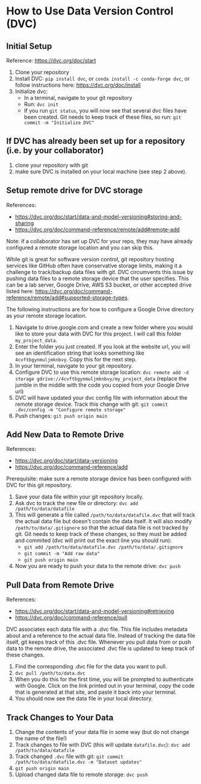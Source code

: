 

# How to Use Data Version Control (DVC)

## Initial Setup
Reference: https://dvc.org/doc/start

1. Clone your repository 
2. Install DVC: `pip install dvc`, or `conda install -c conda-forge dvc`, or follow instructions here: https://dvc.org/doc/install
3. Initialize dvc:
    - In a terminal, navigate to your git repository
    - Run: `dvc init`
    - If you run `git status`, you will now see that several dvc files have been created. Git needs to keep track of these files, so run: `git commit -m "Initialize DVC"`

## If DVC has already been set up for a repository (i.e. by your collaborator)
1. clone your repository with git 
2. make sure DVC is installed on your local machine (see step 2 above).

## Setup remote drive for DVC storage
References: 

- https://dvc.org/doc/start/data-and-model-versioning#storing-and-sharing
- https://dvc.org/doc/command-reference/remote/add#remote-add

Note: if a collaborator has set up DVC for your repo, they may have already configured a remote storage location and you can skip this.

While git is great for software version control, git repository hosting services like GitHub often have conservative storage limits, making it a challenge to track/backup data files with git. DVC circumvents this issue by pushing data files to a remote storage device that the user specifies. This can be a lab server, Google Drive, AWS S3 bucket, or other accepted drive listed here: https://dvc.org/doc/command-reference/remote/add#supported-storage-types.

The following instructions are for how to configure a Google Drive directory as your remote storage location.
1. Navigate to drive.google.com and create a new folder where you would like to store your data with DVC for this project. I will call this folder `my_project_data`.
2. Enter the folder you just created. If you look at the website url, you will see an identification string that looks something like `4cvftbgynmuljmknbvy`. Copy this for the next step.
3. In your terminal, navigate to your git repository.
4. Configure DVC to use this remote storage location: `dvc remote add -d storage gdrive://4cvftbgynmuljmknbvy/my_project_data` (replace the jumble in the middle with the code you copied from your Google Drive url)
5. DVC will have updated your dvc config file with information about the remote storage device. Track this change with git: `git commit .dvc/config -m "Configure remote storage"`
6. Push changes: `git push origin main`
    
## Add New Data to Remote Drive
References: 
- https://dvc.org/doc/start/data-versioning
- https://dvc.org/doc/command-reference/add

Prerequisite: make sure a remote storage device has been configured with DVC for this git repository. 

1. Save your data file within your git repository locally.
2. Ask dvc to track the new file or directory: `dvc add /path/to/data/datafile`
3. This will generate a file called `/path/to/data/datafile.dvc` that will track the actual data file but doesn't contain the data itself. It will also modify `/path/to/data/.gitignore` so that the actual data file is not tracked by git. Git needs to keep track of these changes, so they must be added and commited (dvc will print out the exact line you should run):
    - `git add /path/to/data/datafile.dvc /path/to/data/.gitignore`
    - `git commit -m "Add raw data"`
    - `git push origin main`
4. Now you are ready to push your data to the remote drive: `dvc push`

## Pull Data from Remote Drive
References: 
- https://dvc.org/doc/start/data-and-model-versioning#retrieving
- https://dvc.org/doc/command-reference/pull

DVC associates each data file with a .dvc file. This file includes metadata about and a reference to the actual data file. Instead of tracking the data file itself, git keeps track of this .dvc file. Whenever you pull data from or push data to the remote drive, the associated .dvc file is updated to keep track of these changes. 

1. Find the corresponding .dvc file for the data you want to pull. 
2. `dvc pull /path/to/data.dvc`
3. When you do this for the first time, you will be prompted to authenticate with Google. Click on the link printed out in your terminal, copy the code that is generated at that site, and paste it back into your terminal.
4. You should now see the data file in your local directory. 



## Track Changes to Your Data
1. Change the contents of your data file in some way (but do not change the name of the file!) 
2. Track changes to file with DVC (this will update `datafile.dvc`): `dvc add /path/to/data/datafile`
3. Track changed `.dvc` file with git: `git commit /path/to/data/datafile.dvc -m "Dataset updates"`
4. `git push origin main`
5. Upload changed data file to remote storage: `dvc push`